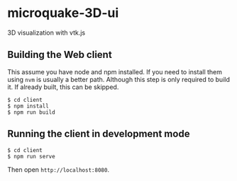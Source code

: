 # microquake-3D-ui

3D visualization with vtk.js

## Building the Web client

This assume you have node and npm installed. If you need to install them using `nvm` is usually a better path.
Although this step is only required to build it. If already built, this can be skipped.

```
$ cd client
$ npm install
$ npm run build
```

## Running the client in development mode

```
$ cd client 
$ npm run serve
```

Then open `http://localhost:8080`.
